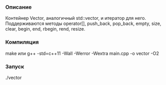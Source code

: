 ### Описание

Контейнер Vector, аналогичный std::vector, и итератор для него. Поддерживаются методы operator[], push_back, pop_back, empty, size, clear, begin, end, rbegin, rend, resize.

### Компиляция

make или  g++ -std=c++11 -Wall -Werror -Wextra main.cpp -o vector  -O2

### Запуск

./vector

